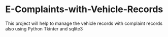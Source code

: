 # E-Complaints-with-Vehicle-Records
This project will help to manage the vehicle records with complaint records also using Python Tkinter and sqlite3
